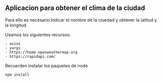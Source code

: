 ## Aplicacion para obtener el clima de la ciudad

Para ello es necesario indicar el nombre de la ciuedad y obtener la latitud y la longitud

Usamos los siguientes recursos:

    - axios
    - yargs
    - https://home.openweathermap.org
    - https://rapidapi.com/
    

Recuerden instalar los paquetes de node

```
npm install
```